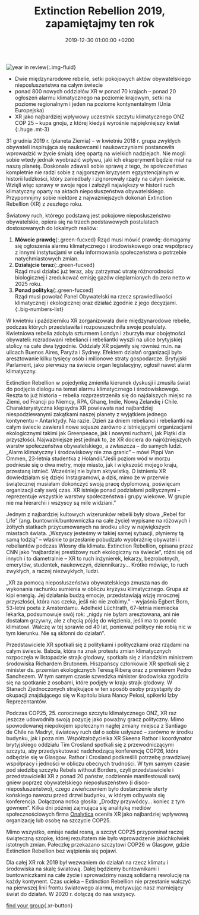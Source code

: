﻿---
layout: page-small-width
lang: pl
title: "Extinction Rebellion 2019, zapamiętajmy ten rok"
slug: xr-2019
date: 2019-12-30 01:00:00 +0200
categories:
  - press
published: true
header-class: "bg-black text-light-gray"
banner: 
---
![year in
review](/assets/img/press/2019/12/30/xr-year-in-review.jpg){:.img-fluid}

- Dwie międzynarodowe rebelie, setki pokojowych aktów obywatelskiego
nieposłuszeństwa na całym świecie
- ponad 800 nowych oddziałów XR w ponad 70 krajach – ponad 20 ogłoszeń
alarmu klimatycznego na poziomie krajowym, setki na poziome regionalnym i
jeden na poziome kontynentalnym (Unia Europejska)
- XR jako najbardziej wpływowy uczestnik szczytu klimatycznego ONZ COP 25 –
kupa gnoju, z której kiedyś wyrośnie najpiękniejszy kwiat
{:.huge .mt-3}

31 grudnia 2019 r. (planeta Ziemia) – w kwietniu 2018 r. grupa zwykłych
obywateli inspirująca się naukowcami i naukowczyniami postanowiła wprowadzić
w życie śmiałą ideę opartą na wielkich nadziejach. Nie mogli sobie wtedy
jednak wyobrazić wpływu, jaki ich eksperyment będzie miał na naszą
planetę. Doskonale zdawali sobie sprawę z tego, że społeczeństwo kompletnie
nie radzi sobie z najgorszym kryzysem egzystencjalnym w historii ludzkości,
który zaniedbały i zignorowały rządy na całym świecie. Wzięli więc sprawy w
swoje ręce i założyli największy w historii ruch klimatyczny oparty na
aktach nieposłuszeństwa obywatelskiego. Przypomnijmy sobie niektóre z
najważniejszych dokonań Extinction Rebellion (XR) z zeszłego roku.

Światowy ruch, którego podstawą jest pokojowe nieposłuszeństwo obywatelskie,
opiera się na trzech podstawowych postulatach dostosowanych do lokalnych
realiów:

1. **Mówcie prawdę**{:.green-fucxed}
   Rząd musi mówić prawdę: domagamy się ogłoszenia alarmu klimatycznego i środowiskowego oraz współpracy z innymi instytucjami w celu informowania społeczeństwa o potrzebie natychmiastowych zmian.
2. **Działajcie teraz**{:.green-fucxed}  
   Rząd musi działać już teraz, aby zatrzymać utratę różnorodności biologicznej i zredukować emisję gazów cieplarnianych do zera netto w 2025 roku.
3. **Ponad polityką**{:.green-fucxed}  
   Rząd musi powołać Panel Obywatelski na rzecz sprawiedliwości klimatycznej i ekologicznej oraz działać zgodnie z jego decyzjami.
{:.big-numbers-list}

W kwietniu i październiku XR zorganizowała dwie międzynarodowe rebelie,
podczas których przedstawiła i rozpowszechniła swoje postulaty. Kwietniowa
rebelia zdobyła szturmem Londyn i zburzyła mur obojętności obywateli:
rozradowani rebelianci i rebeliantki wyszli na ulice brytyjskiej stolicy na
całe dwa tygodnie. Oddziały XR pojawiły się również m.in. na ulicach Buenos
Aires, Paryża i Sydney. Efektem działań organizacji było aresztowanie kilku
tysięcy osób i milionowe straty gospodarcze. Brytyjski Parlament, jako
pierwszy na świecie organ legislacyjny, ogłosił nawet alarm klimatyczny.

Extinction Rebellion w pojedynkę zmieniła kierunek dyskusji i zmusiła świat
do podjęcia dialogu na temat alarmu klimatycznego i środowiskowego. Reszta
to już historia – rebelia rozprzestrzeniła się do najdalszych miejsc na
Ziemi, od Francji po Niemcy, RPA, Ghanę, Indie, Nową Zelandię i
Chile. Charakterystyczna klepsydra XR powiewała nad najbardziej
niespodziewanymi zakątkami naszej planety z wyjątkiem jednego kontynentu –
Antarktydy. Na razie. Dzień za dniem rebelianci i rebeliantki na całym
świecie zawierali nowe sojusze zarówno z istniejącymi organizacjami
ekologicznymi takimi jak Greenpeace, jak i nowymi ruchami, jak Piątki dla
przyszłości. Najważniejsze jest jednak to, że XR dociera do najróżniejszych
warstw społeczeństwa obywatelskiego, a zwłaszcza – do samych ludzi. „Alarm
klimatyczny i środowiskowy nie zna granic” – mówi Pippi Van Ommen, 23-letnia
studentka z Holandii.”Jeśli poziom wód w morzu podniesie się o dwa metry,
moje miasto, jak i większość mojego kraju, przestaną istnieć. Wcześniej nie
byłam aktywistką. O istnieniu XR dowiedziałam się dzięki Instagramowi, a
dziś, mimo że w przerwie świątecznej musiałam dokończyć swoją pracę
dyplomową, poświęcam organizacji cały swój czas. XR istnieje ponad
podziałami politycznymi – reprezentuje wszystkie warstwy społeczeństwa i
grupy wiekowe. W grupie nie ma hierarchii i wszyscy są mile widziani.”

Jednym z najbardziej kultowych wizerunków rebelii były słowa „Rebel for
Life” (ang. buntownik/buntowniczka na całe życie) wypisane na różowych i
żółtych statkach przycumowanych na środku ulicy w największych miastach
świata. „Wszyscy jesteśmy w takiej samej sytuacji, płyniemy tą samą łodzią”
– właśnie to przesłanie pobudzało wyobraźnię obywateli i rebeliantów podczas
Wiosny dla klimatu. Extinction Rebellion, opisana przez CNN jako
“najbardziej prestiżowy ruch ekologiczny na świecie”, różni się od innych i
to diametralnie – XR to ruch inżynierek, lekarzy, bezrobotnych, emerytów,
studentek, naukowczyń, dziennikarzy... Krótko mówiąc, to ruch zwykłych, a
raczej niezwykłych, ludzi.

„XR za pomocą nieposłuszeństwa obywatelskiego zmusza nas do wykonania
rachunku sumienia w obliczu kryzysu klimatycznego. Grupa aż kipi
energią. Jej działania budzą emocje, przedstawiają wizję mrocznej
przyszłości, która nas czeka, jeśli nic nie zrobimy.” - wyjaśnia Egbert
Born, 53-letni poeta z Amsterdamu. Adelheid Lüchtrath, 67-letnia niemiecka
lekarka, podsumowuje swój rok: „nigdy nie byłam aresztowana, ani nie
dostałam grzywny, ale z chęcią pójdę do więzienia, jeśli ma to pomóc
klimatowi. Walczę w tej sprawie od 40 lat, ponieważ politycy nie robią nic w
tym kierunku. Nie są skłonni do działań”.

Przedstawiciele XR spotkali się z politykami i polityczkami oraz rządami na
całym świecie. Babcia, która na znak protestu zmian klimatycznych rozpoczęła
w listopadzie strajk głodowy, spotkała się z irlandzkim ministrem środowiska
Richardem Brutonem. Hiszpańscy członkowie XR spotkali się z minister
ds. przemian ekologicznych Teresą Riberą oraz z premierem Pedro Sanchezem. W
tym samym czasie szwedzka minister środowiska zgodziła się na spotkanie z
osobami, które podjęły w kraju strajk głodowy. W Stanach Zjednoczonych
strajkujące w ten sposób osoby przystąpiły do okupacji znajdującego się w
Kapitolu biura Nancy Pelosi, spikerki Izby Reprezentantów.

Podczas COP25, 25. corocznego szczytu klimatycznego ONZ, XR raz jeszcze
udowodniła swoją pozycję jako poważny gracz polityczny. Mimo spowodowanej
niepokojem społecznym nagłej zmiany miejsca z Santiago de Chile na Madryt,
światowy ruch dał o sobie usłyszeć – zarówno w środku budynku, jak i poza
nim. Współzałożycielka XR Skeena Rathor i koordynator brytyjskiego oddziału
Tim Crosland spotkali się z przewodniczącymi szczytu, aby przedyskutować
nadchodzącą konferencję COP26, która odbędzie się w Glasgow. Rathor i
Crosland podkreślili potrzebę prawdziwej współpracy i jedności w obliczu
obecnych trudności. W tym samym czasie pod siedzibą szczytu Rebels without
Borders, czyli przedstawiciele i przedstawicielki XR z ponad 20 państw,
codziennie manifestowali swój gniew poprzez obywatelskiego nieposłuszeństwo
(i disco-nieposłuszeństwo), czego zwieńczeniem było dostarczenie sterty
końskiego nawozu przed drzwi budynku, w którym odbywała się
konferencja. Dołączona notka głosiła: „Drodzy przywódcy... koniec z tym
gównem”. Kilka dni później zajmująca się analityką mediów społecznościowych
firma [Onalytica](https://onalytica.com/blog/) oceniła XR jako najbardziej
wpływową organizację lub osobę na szczycie COP25.

Mimo wszystko, emisje nadal rosną, a szczyt COP25 przypominał raczej
świąteczną szopkę, której rezultatem nie było wprowadzenie jakichkolwiek
istotnych zmian. Pałeczkę przekazano szczytowi COP26 w Glasgow, gdzie
Extinction Rebellion bez wątpienia się pojawi.

Dla całej XR rok 2019 był wezwaniem do działań na rzecz klimatu i środowiska
na skalę światową. Dalej będziemy buntownikami i buntowniczkami na całe
życie i sprowadzimy naszą solidarną rewolucję na każdy kontynent. Czas
ucieka – Extinction Rebellion nie przestanie walczyć na pierwszej linii
frontu światowego alarmu, motywując nasz marniejący świat do działań. W 2020
r. dołączą do nas wszyscy.


 [find your group](/groups){.xr-button}

